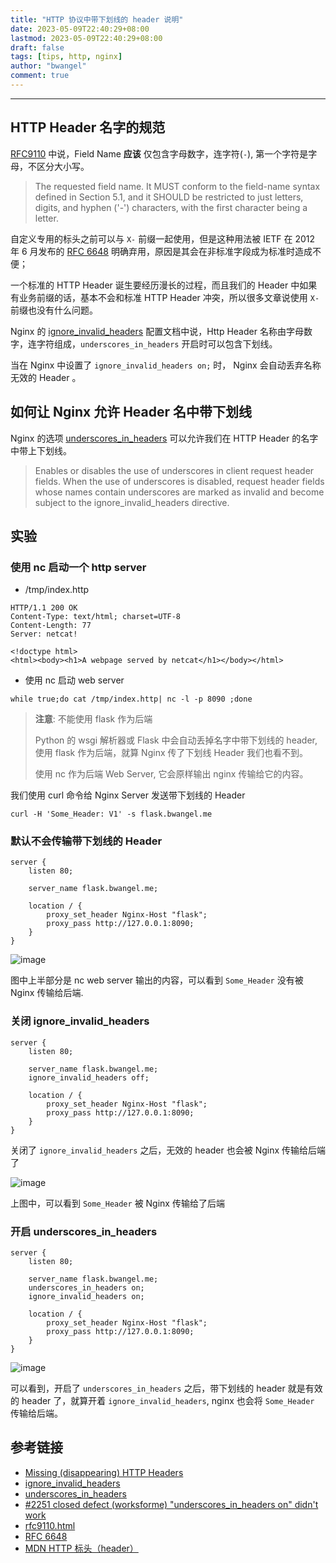 ```yaml
---
title: "HTTP 协议中带下划线的 header 说明"
date: 2023-05-09T22:40:29+08:00
lastmod: 2023-05-09T22:40:29+08:00
draft: false
tags: [tips, http, nginx]
author: "bwangel"
comment: true
---
```


<!--more-->

---

## HTTP Header 名字的规范

[RFC9110](https://www.rfc-editor.org/rfc/rfc9110.html#fields.registry) 中说，Field Name __应该__ 仅包含字母数字，连字符(`-`), 第一个字符是字母，不区分大小写。

> The requested field name. It MUST conform to the field-name syntax defined in Section 5.1, and it SHOULD be restricted to just letters, digits, and hyphen ('-') characters, with the first character being a letter.

自定义专用的标头之前可以与 `X-` 前缀一起使用，但是这种用法被 IETF 在 2012 年 6 月发布的 [RFC 6648](https://datatracker.ietf.org/doc/html/rfc6648) 明确弃用，原因是其会在非标准字段成为标准时造成不便；

一个标准的 HTTP Header 诞生要经历漫长的过程，而且我们的 Header 中如果有业务前缀的话，基本不会和标准 HTTP Header 冲突，所以很多文章说使用 `X-` 前缀也没有什么问题。

Nginx 的 [ignore_invalid_headers](http://nginx.org/en/docs/http/ngx_http_core_module.html#ignore_invalid_headers) 配置文档中说，Http Header 名称由字母数字，连字符组成，`underscores_in_headers` 开启时可以包含下划线。

当在 Nginx 中设置了 `ignore_invalid_headers on;` 时， Nginx 会自动丢弃名称无效的 Header 。


## 如何让 Nginx 允许 Header 名中带下划线

Nginx 的选项 [underscores_in_headers](http://nginx.org/en/docs/http/ngx_http_core_module.html#underscores_in_headers) 可以允许我们在 HTTP Header 的名字中带上下划线。

> Enables or disables the use of underscores in client request header fields. When the use of underscores is disabled, request header fields whose names contain underscores are marked as invalid and become subject to the ignore_invalid_headers directive.

## 实验

### 使用 nc 启动一个 http server

- /tmp/index.http

```
HTTP/1.1 200 OK
Content-Type: text/html; charset=UTF-8
Content-Length: 77
Server: netcat!

<!doctype html>
<html><body><h1>A webpage served by netcat</h1></body></html>
```

- 使用 nc 启动 web server

```
while true;do cat /tmp/index.http| nc -l -p 8090 ;done
```

> __注意__: 不能使用 flask 作为后端
>
> Python 的 wsgi 解析器或 Flask 中会自动丢掉名字中带下划线的 header, 使用 flask 作为后端，就算 Nginx 传了下划线 Header 我们也看不到。
>
> 使用 nc 作为后端 Web Server, 它会原样输出 nginx 传输给它的内容。

我们使用 curl 命令给 Nginx Server 发送带下划线的 Header

```
curl -H 'Some_Header: V1' -s flask.bwangel.me
```

### 默认不会传输带下划线的 Header

```nginx
server {
    listen 80;

    server_name flask.bwangel.me;

    location / {
        proxy_set_header Nginx-Host "flask";
        proxy_pass http://127.0.0.1:8090;
    }
}
```

![image](https://github.com/bwangelme/bwangelme.github.io/assets/11701497/419ee40b-ffc6-4c69-9955-4358d6e8ac36)

图中上半部分是 nc web server 输出的内容，可以看到 `Some_Header` 没有被 Nginx 传输给后端.

### 关闭 ignore_invalid_headers

```nginx
server {
    listen 80;

    server_name flask.bwangel.me;
    ignore_invalid_headers off;

    location / {
        proxy_set_header Nginx-Host "flask";
        proxy_pass http://127.0.0.1:8090;
    }
}
```

关闭了 `ignore_invalid_headers` 之后，无效的 header 也会被 Nginx 传输给后端了

![image](https://github.com/bwangelme/bwangelme.github.io/assets/11701497/95b9f397-c1d7-4782-afd2-9971b45fa402)

上图中，可以看到 `Some_Header` 被 Nginx 传输给了后端

### 开启 underscores_in_headers

```
server {
    listen 80;

    server_name flask.bwangel.me;
    underscores_in_headers on;
    ignore_invalid_headers on;

    location / {
        proxy_set_header Nginx-Host "flask";
        proxy_pass http://127.0.0.1:8090;
    }
}
```

![image](https://github.com/bwangelme/bwangelme.github.io/assets/11701497/2bfeda6c-0c4e-4bc9-a1d7-9eb00a15fa3c)

可以看到，开启了 `underscores_in_headers` 之后，带下划线的 header 就是有效的 header 了，就算开着 `ignore_invalid_headers`, nginx 也会将 `Some_Header` 传输给后端。

## 参考链接

- [Missing (disappearing) HTTP Headers](https://www.nginx.com/resources/wiki/start/topics/tutorials/config_pitfalls/?highlight=underscores#missing-disappearing-http-headers)
- [ignore_invalid_headers](http://nginx.org/en/docs/http/ngx_http_core_module.html#ignore_invalid_headers)
- [underscores_in_headers](http://nginx.org/en/docs/http/ngx_http_core_module.html#underscores_in_headers)
- [#2251 closed defect (worksforme) "underscores_in_headers on" didn't work](https://trac.nginx.org/nginx/ticket/2251)
- [rfc9110.html](https://www.rfc-editor.org/rfc/rfc9110.html#fields.registry)
- [RFC 6648](https://datatracker.ietf.org/doc/html/rfc6648)
- [MDN HTTP 标头（header）](https://developer.mozilla.org/zh-CN/docs/Web/HTTP/Headers)

